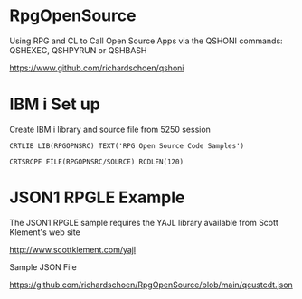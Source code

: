 # RpgOpenSource
Using RPG and CL to Call Open Source Apps via the QSHONI commands: QSHEXEC, QSHPYRUN or QSHBASH 

https://www.github.com/richardschoen/qshoni

# IBM i Set up
Create IBM i library and source file from 5250 session
```
CRTLIB LIB(RPGOPNSRC) TEXT('RPG Open Source Code Samples') 

CRTSRCPF FILE(RPGOPNSRC/SOURCE) RCDLEN(120)  
```

# JSON1 RPGLE Example
The JSON1.RPGLE sample requires the YAJL library available from Scott Klement's web site 

http://www.scottklement.com/yajl

Sample JSON File

https://github.com/richardschoen/RpgOpenSource/blob/main/qcustcdt.json

